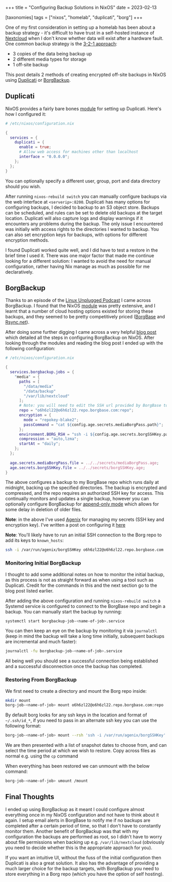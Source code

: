 +++
title = "Configuring Backup Solutions in NixOS"
date = 2023-02-13

[taxonomies]
tags = ["nixos", "homelab", "duplicati", "borg"]
+++

One of my first consideration in setting up a homelab has been about a backup strategy - it's difficult to have trust in a self-hosted instance of [Nextcloud](https://nextcloud.com/) when I don't know whether data will exist after a hardware fault. One common backup strategy is the [3-2-1 approach](https://www.seagate.com/au/en/blog/what-is-a-3-2-1-backup-strategy/):

<!-- more -->

- 3 copies of the data being backup up
- 2 different media types for storage
- 1 off-site backup

This post details 2 methods of creating encrypted off-site backups in NixOS using [Duplicati](https://www.duplicati.com/) or [BorgBackup](https://www.borgbackup.org/).

## Duplicati

NixOS provides a fairly bare bones [module](https://search.nixos.org/options?channel=22.11&from=0&size=50&sort=relevance&type=packages&query=services.duplicati) for setting up Duplicati. Here's how I configured it:

```nix
# /etc/nixos/configuration.nix

{
  services = {
    duplicati = {
      enable = true;
      # Allow web access for machines other than localhost
      interface = "0.0.0.0";
    };
  };
}
```

You can optionally specify a different user, group, port and data directory should you wish. 

After running `nixos-rebuild switch` you can manually configure backups via the web interface at `<serverip>:8200`. Duplicati has many options for configuring backups, I decided to backup to an S3 object store. Backups can be scheduled, and rules can be set to delete old backups at the target location. Duplicati will also capture logs and display warnings if it encounters any problems during the backup. The only issue I encountered was initially with access rights to the directories I wanted to backup. You can also set encryption keys for backups, with options for different encryption methods.

I found Duplicati worked quite well, and I did have to test a restore in the brief time I used it. There was one major factor that made me continue looking for a different solution: I wanted to avoid the need for manual configuration, rather having Nix manage as much as possible for me declaratively.

## BorgBackup

Thanks to an episode of the [Linux Unplugged Podcast](https://www.jupiterbroadcasting.com/show/linux-unplugged/494/) I came across BorgBackup. I found that the NixOS [module](https://search.nixos.org/options?channel=22.11&from=0&size=50&sort=relevance&type=packages&query=services.borgbackup.jobs) was pretty extensive, and I learnt that a number of cloud hosting options existed for storing these backups, and they seemed to be pretty competitively priced ([BorgBase](https://www.borgbase.com/) and [Rsync.net](https://rsync.net/)). 

After doing some further digging I came across a very helpful [blog post](https://xeiaso.net/blog/borg-backup-2021-01-09) which detailed all the steps in configuring BorgBackup on NixOS. After looking through the modules and reading the blog post I ended up with the following configuration:

```nix
# /etc/nixos/configuration.nix

{
  services.borgbackup.jobs = {
    "media" = {
      paths = [
        "/data/media"
        "/data/backup"
        "/var/lib/nextcloud"
      ];
      # Note: you will need to edit the SSH url provided by BorgBase to match the below format
      repo = "o6h6zl22@o6h6zl22.repo.borgbase.com:repo";
      encryption = {
        mode = "repokey-blake2";
        passCommand = "cat ${config.age.secrets.mediaBorgPass.path}";
      };
      environment.BORG_RSH = "ssh -i ${config.age.secrets.borgSSHKey.path}";
      compression = "auto,lzma";
      startAt = "daily";
    };
  };
   
  age.secrets.mediaBorgPass.file = ../../secrets/mediaBorgPass.age;
  age.secrets.borgSSHKey.file = ../../secrets/borgSSHKey.age;
}
```

The above configures a backup to my BorgBase repo which runs daily at midnight, backing up the specified directories. The backup is encrypted and compressed, and the repo requires an authorized SSH key for access. This continually monitors and updates a single backup, however you can optionally configure BorgBackup for [append-only mode](https://borgbackup.readthedocs.io/en/stable/usage/notes.html#append-only-mode-forbid-compaction) which allows for some delay in deletion of older files.

**Note**: in the above I've used [Agenix](https://github.com/ryantm/agenix) for managing my secrets (SSH key and encryption key). I've written a post on configuring it [here](/encrypting-secrets-nixos)

**Note**: You'll likely have to run an initial SSH connection to the Borg repo to add its keys to `known_hosts`:

```bash
ssh -i /var/run/agenix/borgSSHKey o6h6zl22@o6h6zl22.repo.borgbase.com
```

### Monitoring Initial BorgBackup

I thought to add some additional notes on how to monitor the initial backup, as this process is not as straight forward as when using a tool such as Duplicati. Credit for the commands in this and the next section go to the blog post listed earlier.

After adding the above configuration and running `nixos-rebuild switch` a Systemd service is configured to connect to the BorgBase repo and begin a backup. You can manually start the backup by running:

```bash
systemctl start borgbackup-job-<name-of-job>.service
```

You can then keep an eye on the backup by monitoring it via `journalctl` (keep in mind the backup will take a long time initially, subsequent backups are incremental and much faster):

```bash
journalctl -fu borgbackup-job-<name-of-job>.service
```

All being well you should see a successful connection being established and a successful disconnection once the backup has completed.

### Restoring From BorgBackup

We first need to create a directory and mount the Borg repo inside:

```bash
mkdir mount
borg-job-<name-of-job> mount o6h6zl22@o6h6zl22.repo.borgbase.com:repo ./mount
```

By default borg looks for any ssh keys in the location and format of `~/.ssh/id_*`, if you need to pass in an alternate ssh key you can use the following format:

```bash
borg-job-<name-of-job> mount --rsh 'ssh -i /var/run/agenix/borgSSHKey' o6h6zl22@o6h6zl22.repo.borgbase.com:repo ./mount
```

We are then presented with a list of snapshot dates to choose from, and can select the time period at which we wish to restore. Copy across files as normal e.g. using the `cp` command

When everything has been restored we can unmount with the below command:

```bash
borg-job-<name-of-job> umount /mount
```

## Final Thoughts

I ended up using BorgBackup as it meant I could configure almost everything once in my NixOS configuration and not have to think about it again. I setup email alerts in BorgBase to notify me if no backups are completed after a certain period of time, so that I don't have to constantly monitor them. Another benefit of BorgBackup was that with my configuration the backups are performed as root, so I didn't have to worry about file permissions when backing up e.g. `/var/lib/nextcloud` (obviously you need to decide whether this is the appropriate approach for you).

If you want an intuitive UI, without the fuss of the initial configuration then Duplicati is also a great solution. It also has the advantage of providing a much larger choice for the backup targets, with BorgBackup you need to store everything in a Borg repo (which you have the option of self hosting).
